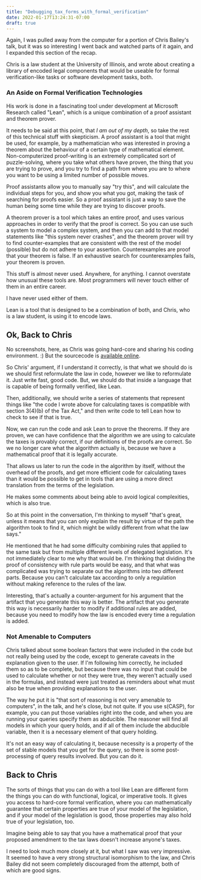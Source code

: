 ```yaml
---
title: "Debugging_tax_forms_with_formal_verification"
date: 2022-01-17T13:24:31-07:00
draft: true
---
```




Again, I was pulled away from the computer for a portion of Chris Bailey's talk, but it was so interesting I went back and watched parts of it again, and I expanded this section of the recap.

Chris is a law student at the University of Illinois, and wrote about creating a library of encoded legal components that would be useable for formal verification-like tasks or software development tasks, both.

### An Aside on Formal Verification Technologies

His work is done in a fascinating tool under development at Microsoft Research called "Lean", which is a unique combination of a proof assistant and theorem prover.

It needs to be said at this point, that _I am out of my depth_, so take the rest of this technical stuff with skepticism. A proof assistant is a tool that might be used, for example, by a mathematician who was interested in proving a theorem about the behaviour of a certain type of mathematical element. Non-computerized proof-writing is an extremely complicated sort of puzzle-solving, where you take what others have proven, the thing that you are trying to prove, and you try to find a path from where you are to where you want to be using a limited number of possible moves.

Proof assistants allow you to manually say "try this", and will calculate the individual steps for you, and show you what you got, making the task of searching for proofs easier. So a proof assistant is just a way to
save the human being some time while they are trying to discover proofs.

A theorem prover is a tool which takes an entire proof, and uses various approaches in order to verify that the proof is correct. So you can use such a system to model a complex system, and then you can add to that model statements like "this system never crashes", and the theorem prover
will try to find counter-examples that are consistent with the rest of the model (possible) but do not adhere to your assertion. Counterexamples are proof that your theorem is false. If an exhaustive search for counterexamples fails, your theorem is proven.

This stuff is almost never used. Anywhere, for anything. I cannot overstate how unusual these tools are. Most programmers will never touch either of them in an entire career.

I have never used either of them.

Lean is a tool that is designed to be a combination of both, and Chris, who is a law student, is using it to encode laws.

## Ok, Back to Chris

No screenshots, here, as Chris was going hard-core and sharing his coding environment. :) But the sourcecode is [available online](https://github.com/ammkrn/prolala_demo).

So Chris' argument, if I understand it correctly, is that what we should do is we should first reformulate the law in code, however we like to reformulate it. Just write fast, good code. But, we should do that inside a language that is capable of being formally verified, like Lean.

Then, additionally, we should write a series of statements that represent things like "the code I wrote above for calculating taxes is compatible with section 3(4)(b) of the Tax Act," and then write code to tell Lean how to check to see if that is true.

Now, we can run the code and ask Lean to prove the theorems. If they are proven, we can have confidence that the algorithm we are using to calculate the taxes is provably correct, if our definitions of the proofs are correct. So we no longer care what the algorithm actually is, because we have a mathematical proof that it is legally accurate.

That allows us later to run the code in the algorithm by itself, without the overhead of the proofs, and get more efficient code for calculating taxes than it would be possible to get in tools that are using a more direct translation from the terms of the legislation.

He makes some comments about being able to avoid logical complexities,
which is also true.

So at this point in the conversation, I'm thinking to myself "that's great, unless it means that you can only explain the result by virtue of the path the algorithm took to find it, which might be wildly different from what the law says."

He mentioned that he had some difficulty combining rules that applied to the same task but from multiple different levels of delegated legislation. It's not immediately clear to me why that would be. I'm thinking that dividing the proof of consistency with rule parts would be easy, and that what was complicated was trying to separate out the algorithms into two different parts. Because you can't calculate tax according to only a regulation without making reference to the rules of the law.

Interesting, that's actually a counter-argument for his argument that the artifact that you generate this way is better. The artifact that you generate this way is necessarily harder to modify if additional rules are added, because you need to modify how the law is encoded every time a regulation is added.

### Not Amenable to Computers

Chris talked about some boolean factors that were included in the code but not really being used by the code, except to generate caveats in the explanation given to the user.  If I'm following him correctly, he included them so as to be complete, but because there was no input that could be used to calculate whether or not they were true, they weren't actually used in the formulas, and instead were just treated as reminders about what must also be true when providing explanations to the user.

The way he put it is "that sort of reasoning is not very amenable to computers", in the talk, and he's close, but not quite. If you use s(CASP), for example, you can put those variables right into the code, and when
you are running your queries specify them as abducible. The reasoner will
find all models in which your query holds, and if all of them include
the abducible variable, then it is a necessary element of that query holding.

It's not an easy way of calculating it, because necessity is a property of the set of stable models that you get for the query, so there is some post-processing of query results involved. But you can do it.

## Back to Chris

The sorts of things that you can do with a tool like Lean are different form the things you can do with functional, logical, or imperative tools. It gives you access to hard-core formal verification, where you can mathematically guarantee that certain properties are true of your model of the legislation, and if your model of the legislation is good, those properties may also hold true of your legislation, too.

Imagine being able to say that you have a mathematical proof that your proposed amendment to the tax laws doesn't increase anyone's taxes.

I need to look much more closely at it, but what I saw was very impressive. It seemed to have a very strong structural isomorphism to the law, and Chris Bailey did not seem completely discouraged from the attempt, both of which are good signs.
